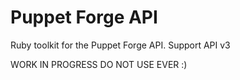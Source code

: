 # Puppet Forge API

Ruby toolkit for the Puppet Forge API. Support API v3

WORK IN PROGRESS DO NOT USE EVER :)

